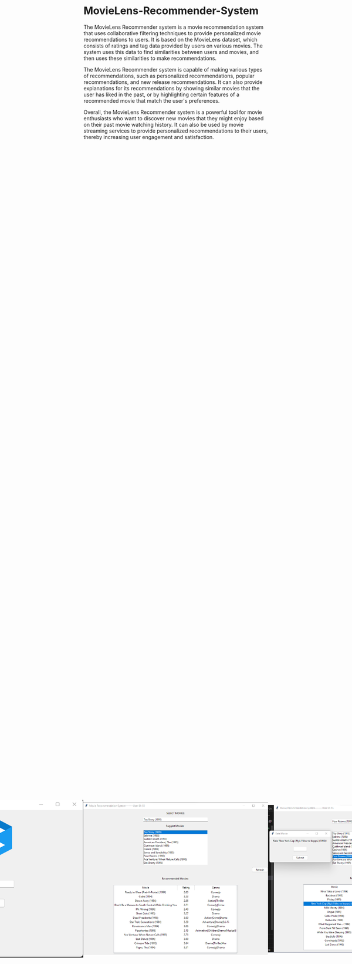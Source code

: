 # MovieLens-Recommender-System

The MovieLens Recommender system is a movie recommendation system that uses collaborative filtering techniques to provide personalized movie recommendations to users. It is based on the MovieLens dataset, which consists of ratings and tag data provided by users on various movies. The system uses this data to find similarities between users and movies, and then uses these similarities to make recommendations.

The MovieLens Recommender system is capable of making various types of recommendations, such as personalized recommendations, popular recommendations, and new release recommendations. It can also provide explanations for its recommendations by showing similar movies that the user has liked in the past, or by highlighting certain features of a recommended movie that match the user's preferences.

Overall, the MovieLens Recommender system is a powerful tool for movie enthusiasts who want to discover new movies that they might enjoy based on their past movie watching history. It can also be used by movie streaming services to provide personalized recommendations to their users, thereby increasing user engagement and satisfaction.

<div style="display: flex; justify-content: center; align-items: center; height: 100vh;"">
  <img src="img/1.png" alt="Login Path">
  <img src="img/2.png" alt="Relatable Movie">
  <img src="img/3.png" alt="Rate Movie">
</div>

